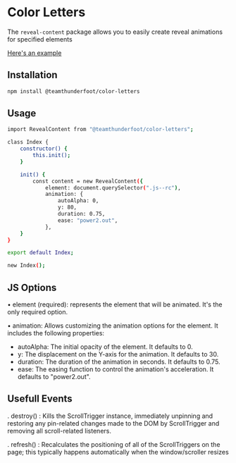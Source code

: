 # Color Letters

The `reveal-content` package allows you to easily create reveal animations for specified elements

[Here's an example](https://team-thunderfoot.github.io/reveal-content/)

## Installation

```sh
npm install @teamthunderfoot/color-letters
```

## Usage

```sh
import RevealContent from "@teamthunderfoot/color-letters";

class Index {
    constructor() {
        this.init();
    }

    init() {
        const content = new RevealContent({
            element: document.querySelector(".js--rc"),
            animation: {
                autoAlpha: 0,
                y: 80,
                duration: 0.75,
                ease: "power2.out",
            },
    }
}

export default Index;

new Index();
```

## JS Options

• element (required): represents the element that will be animated. It's the only required option.

• animation: Allows customizing the animation options for the element. It includes the following properties:

-   autoAlpha: The initial opacity of the element. It defaults to 0.
-   y: The displacement on the Y-axis for the animation. It defaults to 30.
-   duration: The duration of the animation in seconds. It defaults to 0.75.
-   ease: The easing function to control the animation's acceleration. It defaults to "power2.out".

## Usefull Events

. destroy() : Kills the ScrollTrigger instance, immediately unpinning and restoring any pin-related changes made to the DOM by ScrollTrigger and removing all scroll-related listeners.

. refresh() : Recalculates the positioning of all of the ScrollTriggers on the page; this typically happens automatically when the window/scroller resizes
